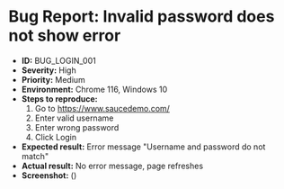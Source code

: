 # Bug Report: Invalid password does not show error

- **ID:** BUG_LOGIN_001
- **Severity:** High
- **Priority:** Medium
- **Environment:** Chrome 116, Windows 10
- **Steps to reproduce:**
  1. Go to https://www.saucedemo.com/
  2. Enter valid username
  3. Enter wrong password
  4. Click Login
- **Expected result:** Error message "Username and password do not match"
- **Actual result:** No error message, page refreshes
- **Screenshot:** ()

